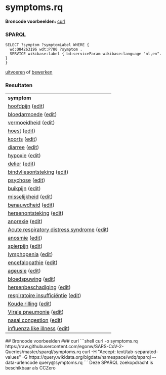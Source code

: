 # symptoms.rq
**Broncode voorbeelden:** [curl](#curl)
### SPARQL
```sparql
SELECT ?symptom ?symptomLabel WHERE {
  wd:Q84263196 wdt:P780 ?symptom .
  SERVICE wikibase:label { bd:serviceParam wikibase:language "nl,en". }
}
```
[uitvoeren](https://query.wikidata.org/embed.html#SELECT%20%3Fsymptom%20%3FsymptomLabel%20WHERE%20%7B%0A%20%20wd%3AQ84263196%20wdt%3AP780%20%3Fsymptom%20.%0A%20%20SERVICE%20wikibase%3Alabel%20%7B%20bd%3AserviceParam%20wikibase%3Alanguage%20%22nl%2Cen%22.%20%7D%0A%7D%0A) of [bewerken](https://query.wikidata.org/#SELECT%20%3Fsymptom%20%3FsymptomLabel%20WHERE%20%7B%0A%20%20wd%3AQ84263196%20wdt%3AP780%20%3Fsymptom%20.%0A%20%20SERVICE%20wikibase%3Alabel%20%7B%20bd%3AserviceParam%20wikibase%3Alanguage%20%22nl%2Cen%22.%20%7D%0A%7D%0A)


### Resultaten
<table>
  <tr>
    <td><b>symptom</b></td>
  </tr>
  <tr>
    <td><a href="https://scholia.toolforge.org/Q86">hoofdpijn</a> (<a href="http://www.wikidata.org/entity/Q86">edit</a>)</td>
  </tr>
  <tr>
    <td><a href="https://scholia.toolforge.org/Q5445">bloedarmoede</a> (<a href="http://www.wikidata.org/entity/Q5445">edit</a>)</td>
  </tr>
  <tr>
    <td><a href="https://scholia.toolforge.org/Q9690">vermoeidheid</a> (<a href="http://www.wikidata.org/entity/Q9690">edit</a>)</td>
  </tr>
  <tr>
    <td><a href="https://scholia.toolforge.org/Q35805">hoest</a> (<a href="http://www.wikidata.org/entity/Q35805">edit</a>)</td>
  </tr>
  <tr>
    <td><a href="https://scholia.toolforge.org/Q38933">koorts</a> (<a href="http://www.wikidata.org/entity/Q38933">edit</a>)</td>
  </tr>
  <tr>
    <td><a href="https://scholia.toolforge.org/Q40878">diarree</a> (<a href="http://www.wikidata.org/entity/Q40878">edit</a>)</td>
  </tr>
  <tr>
    <td><a href="https://scholia.toolforge.org/Q105688">hypoxie</a> (<a href="http://www.wikidata.org/entity/Q105688">edit</a>)</td>
  </tr>
  <tr>
    <td><a href="https://scholia.toolforge.org/Q160796">delier</a> (<a href="http://www.wikidata.org/entity/Q160796">edit</a>)</td>
  </tr>
  <tr>
    <td><a href="https://scholia.toolforge.org/Q167844">bindvliesontsteking</a> (<a href="http://www.wikidata.org/entity/Q167844">edit</a>)</td>
  </tr>
  <tr>
    <td><a href="https://scholia.toolforge.org/Q170082">psychose</a> (<a href="http://www.wikidata.org/entity/Q170082">edit</a>)</td>
  </tr>
  <tr>
    <td><a href="https://scholia.toolforge.org/Q183425">buikpijn</a> (<a href="http://www.wikidata.org/entity/Q183425">edit</a>)</td>
  </tr>
  <tr>
    <td><a href="https://scholia.toolforge.org/Q186889">misselijkheid</a> (<a href="http://www.wikidata.org/entity/Q186889">edit</a>)</td>
  </tr>
  <tr>
    <td><a href="https://scholia.toolforge.org/Q188008">benauwdheid</a> (<a href="http://www.wikidata.org/entity/Q188008">edit</a>)</td>
  </tr>
  <tr>
    <td><a href="https://scholia.toolforge.org/Q199615">hersenontsteking</a> (<a href="http://www.wikidata.org/entity/Q199615">edit</a>)</td>
  </tr>
  <tr>
    <td><a href="https://scholia.toolforge.org/Q254327">anorexie</a> (<a href="http://www.wikidata.org/entity/Q254327">edit</a>)</td>
  </tr>
  <tr>
    <td><a href="https://scholia.toolforge.org/Q344873">Acute respiratory distress syndrome</a> (<a href="http://www.wikidata.org/entity/Q344873">edit</a>)</td>
  </tr>
  <tr>
    <td><a href="https://scholia.toolforge.org/Q468433">anosmie</a> (<a href="http://www.wikidata.org/entity/Q468433">edit</a>)</td>
  </tr>
  <tr>
    <td><a href="https://scholia.toolforge.org/Q474959">spierpijn</a> (<a href="http://www.wikidata.org/entity/Q474959">edit</a>)</td>
  </tr>
  <tr>
    <td><a href="https://scholia.toolforge.org/Q485831">lymphopenia</a> (<a href="http://www.wikidata.org/entity/Q485831">edit</a>)</td>
  </tr>
  <tr>
    <td><a href="https://scholia.toolforge.org/Q576349">encefalopathie</a> (<a href="http://www.wikidata.org/entity/Q576349">edit</a>)</td>
  </tr>
  <tr>
    <td><a href="https://scholia.toolforge.org/Q606216">ageusie</a> (<a href="http://www.wikidata.org/entity/Q606216">edit</a>)</td>
  </tr>
  <tr>
    <td><a href="https://scholia.toolforge.org/Q647099">bloedspuwing</a> (<a href="http://www.wikidata.org/entity/Q647099">edit</a>)</td>
  </tr>
  <tr>
    <td><a href="https://scholia.toolforge.org/Q720026">hersenbeschadiging</a> (<a href="http://www.wikidata.org/entity/Q720026">edit</a>)</td>
  </tr>
  <tr>
    <td><a href="https://scholia.toolforge.org/Q767485">respiratoire insufficiëntie</a> (<a href="http://www.wikidata.org/entity/Q767485">edit</a>)</td>
  </tr>
  <tr>
    <td><a href="https://scholia.toolforge.org/Q2260058">Koude rilling</a> (<a href="http://www.wikidata.org/entity/Q2260058">edit</a>)</td>
  </tr>
  <tr>
    <td><a href="https://scholia.toolforge.org/Q2603200">Virale pneumonie</a> (<a href="http://www.wikidata.org/entity/Q2603200">edit</a>)</td>
  </tr>
  <tr>
    <td><a href="https://scholia.toolforge.org/Q3245488">nasal congestion</a> (<a href="http://www.wikidata.org/entity/Q3245488">edit</a>)</td>
  </tr>
  <tr>
    <td><a href="https://scholia.toolforge.org/Q3508755">influenza like illness</a> (<a href="http://www.wikidata.org/entity/Q3508755">edit</a>)</td>
  </tr>
</table>
## Broncode voorbeelden
### curl
```shell
curl -o symptoms.rq https://raw.githubusercontent.com/egonw/SARS-CoV-2-Queries/master/sparql/symptoms.rq
curl -H "Accept: text/tab-separated-values" -G https://query.wikidata.org/bigdata/namespace/wdq/sparql --data-urlencode query@symptoms.rq
```
Deze SPARQL zoekopdracht is beschikbaar als CCZero
